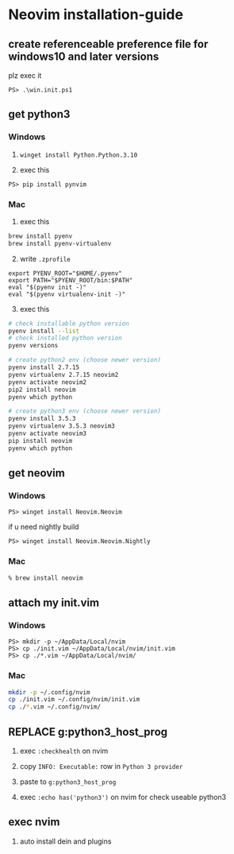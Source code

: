 # Neovim installation-guide

## create referenceable preference file for windows10 and later versions

plz exec it

```pwsh
PS> .\win.init.ps1
```

## get python3

### Windows

1. `winget install Python.Python.3.10`

2. exec this
  ```pwsh
  PS> pip install pynvim
  ```

### Mac

1. exec this

```zsh
brew install pyenv
brew install pyenv-virtualenv
```

2. write `.zprofile`

```.zprofile
export PYENV_ROOT="$HOME/.pyenv"
export PATH="$PYENV_ROOT/bin:$PATH"
eval "$(pyenv init -)"
eval "$(pyenv virtualenv-init -)"
```

3. exec this

```zsh
# check installable python version
pyenv install --list
# check installed python version
pyenv versions

# create python2 env (choose newer version)
pyenv install 2.7.15
pyenv virtualenv 2.7.15 neovim2
pyenv activate neovim2
pip2 install neovim
pyenv which python

# create python3 env (choose newer version)
pyenv install 3.5.3
pyenv virtualenv 3.5.3 neovim3
pyenv activate neovim3
pip install neovim
pyenv which python
```

## get neovim

### Windows

```pwsh
PS> winget install Neovim.Neovim
```

if u need nightly build

```pwsh
PS> winget install Neovim.Neovim.Nightly
```

### Mac

```zsh
% brew install neovim
```

## attach my init.vim

### Windows

```pwsh
PS> mkdir -p ~/AppData/Local/nvim
PS> cp ./init.vim ~/AppData/Local/nvim/init.vim
PS> cp ./*.vim ~/AppData/Local/nvim/
```

### Mac

```zsh
mkdir -p ~/.config/nvim
cp ./init.vim ~/.config/nvim/init.vim
cp ./*.vim ~/.config/nvim/
```

## REPLACE g:python3_host_prog

1. exec `:checkhealth` on nvim

2. copy `INFO: Executable:` row in  `Python 3 provider`

3. paste to `g:python3_host_prog`

4. exec `:echo has('python3')` on nvim for check useable python3

## exec nvim

1. auto install dein and plugins
